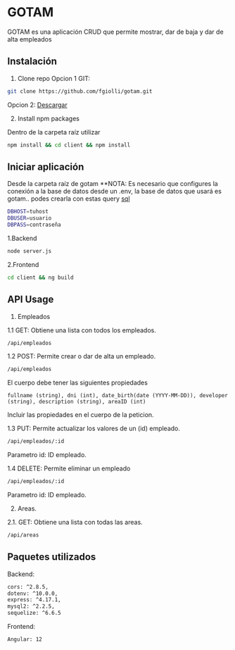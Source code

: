 # GOTAM

GOTAM es una aplicación CRUD que permite mostrar, dar de baja y dar de alta empleados

## Instalación
1. Clone repo
 Opcion 1 GIT:

```bash
git clone https://github.com/fgiolli/gotam.git
```
Opcion 2: 
[Descargar](https://github.com/fgiolli/gotam/archive/refs/heads/main.zip)

2. Install npm packages

Dentro de la carpeta raíz utilizar
```bash
npm install && cd client && npm install
```

## Iniciar aplicación

Desde la carpeta raíz de gotam
**NOTA: Es necesario que configures la conexión a la base de datos desde un .env, la base de datos que usará es gotam.. podes crearla con estas query [sql](gotam.sql) 
```bash
DBHOST=tuhost
DBUSER=usuario
DBPASS=contraseña
```

1.Backend
```bash
node server.js
```

2.Frontend
```bash
cd client && ng build
```

## API Usage
1. Empleados

1.1 GET: Obtiene una lista con todos los empleados.

```bash
/api/empleados
```

1.2 POST: Permite crear o dar de alta un empleado.
```bash
/api/empleados
```
El cuerpo debe tener las siguientes propiedades
```bas
fullname (string), dni (int), date_birth(date (YYYY-MM-DD)), developer (string), description (string), areaID (int)
```
Incluir las propiedades en el cuerpo de la peticion.

1.3 PUT: Permite actualizar los valores de un (id) empleado.
```bash
/api/empleados/:id
```
Parametro id: ID empleado.


1.4 DELETE: Permite eliminar un empleado
```bash
/api/empleados/:id
```
Parametro id: ID empleado.

2. Areas.


2.1. GET: Obtiene una lista con todas las areas.

```bash
/api/areas
```

## Paquetes utilizados
Backend:
```bash
cors: ^2.8.5,
dotenv: ^10.0.0,
express: ^4.17.1,
mysql2: ^2.2.5,
sequelize: ^6.6.5
```
Frontend:
```bash
Angular: 12
```
